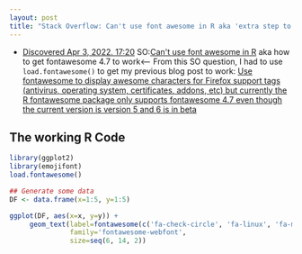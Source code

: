 ```yaml
---
layout: post
title: "Stack Overflow: Can't use font awesome in R aka 'extra step to get fontawesome 4.7 to work', my previous blog post from January 9, 2022 about 4.7  won't work without it"
---
```


* [Discovered Apr 3, 2022. 17:20](http://rolandtanglao.com/2020/07/29/p1-blogthis-checkvist-list-links-to-blog) SO:[Can't use font awesome in R](https://stackoverflow.com/questions/46978992/cant-use-font-awesome-in-r) aka how to get fontawesome 4.7 to work<-- From this SO question, I had to use `load.fontawesome()` to get my previous blog post to work: [Use fontawesome to display awesome characters for Firefox support tags (antivirus, operating system, certificates, addons, etc) but currently the R fontawesome package only supports fontawesome 4.7 even though the current version is version 5 and 6 is in beta](http://rolandtanglao.com/2022/01/19/p1-use-fontawesome-version-4.7-since-r-package-does-not-support-fontawesome-5-or-6/)

## The working R Code

```r
library(ggplot2)
library(emojifont)
load.fontawesome()

## Generate some data
DF <- data.frame(x=1:5, y=1:5)

ggplot(DF, aes(x=x, y=y)) + 
     geom_text(label=fontawesome(c('fa-check-circle', 'fa-linux', 'fa-meetup', 'fa-github', 'fa-eur')), 
               family='fontawesome-webfont', 
               size=seq(6, 14, 2))
```
